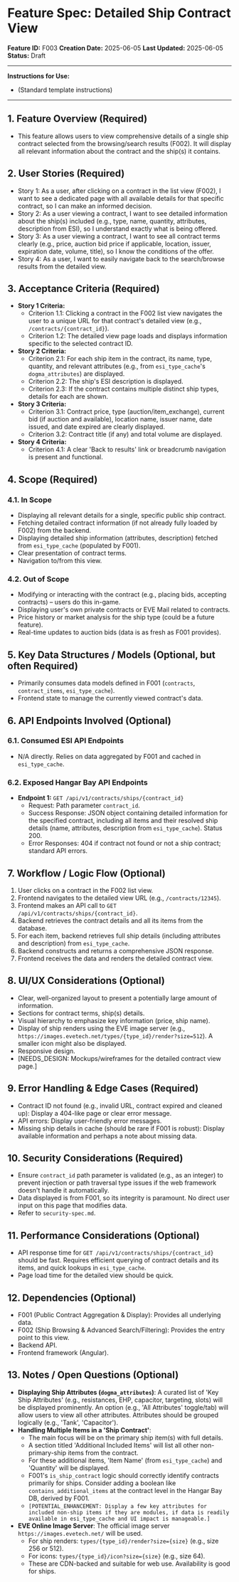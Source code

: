 # Feature Spec: Detailed Ship Contract View

**Feature ID:** F003
**Creation Date:** 2025-06-05
**Last Updated:** 2025-06-05
**Status:** Draft

---
**Instructions for Use:**
*   (Standard template instructions)
---

## 1. Feature Overview (Required)
*   This feature allows users to view comprehensive details of a single ship contract selected from the browsing/search results (F002). It will display all relevant information about the contract and the ship(s) it contains.

## 2. User Stories (Required)
*   Story 1: As a user, after clicking on a contract in the list view (F002), I want to see a dedicated page with all available details for that specific contract, so I can make an informed decision.
*   Story 2: As a user viewing a contract, I want to see detailed information about the ship(s) included (e.g., type, name, quantity, attributes, description from ESI), so I understand exactly what is being offered.
*   Story 3: As a user viewing a contract, I want to see all contract terms clearly (e.g., price, auction bid price if applicable, location, issuer, expiration date, volume, title), so I know the conditions of the offer.
*   Story 4: As a user, I want to easily navigate back to the search/browse results from the detailed view.

## 3. Acceptance Criteria (Required)
*   **Story 1 Criteria:**
    *   Criterion 1.1: Clicking a contract in the F002 list view navigates the user to a unique URL for that contract's detailed view (e.g., `/contracts/{contract_id}`).
    *   Criterion 1.2: The detailed view page loads and displays information specific to the selected contract ID.
*   **Story 2 Criteria:**
    *   Criterion 2.1: For each ship item in the contract, its name, type, quantity, and relevant attributes (e.g., from `esi_type_cache`'s `dogma_attributes`) are displayed.
    *   Criterion 2.2: The ship's ESI description is displayed.
    *   Criterion 2.3: If the contract contains multiple distinct ship types, details for each are shown.
*   **Story 3 Criteria:**
    *   Criterion 3.1: Contract price, type (auction/item_exchange), current bid (if auction and available), location name, issuer name, date issued, and date expired are clearly displayed.
    *   Criterion 3.2: Contract title (if any) and total volume are displayed.
*   **Story 4 Criteria:**
    *   Criterion 4.1: A clear 'Back to results' link or breadcrumb navigation is present and functional.

## 4. Scope (Required)
### 4.1. In Scope
*   Displaying all relevant details for a single, specific public ship contract.
*   Fetching detailed contract information (if not already fully loaded by F002) from the backend.
*   Displaying detailed ship information (attributes, description) fetched from `esi_type_cache` (populated by F001).
*   Clear presentation of contract terms.
*   Navigation to/from this view.
### 4.2. Out of Scope
*   Modifying or interacting with the contract (e.g., placing bids, accepting contracts) – users do this in-game.
*   Displaying user's own private contracts or EVE Mail related to contracts.
*   Price history or market analysis for the ship type (could be a future feature).
*   Real-time updates to auction bids (data is as fresh as F001 provides).

## 5. Key Data Structures / Models (Optional, but often Required)
*   Primarily consumes data models defined in F001 (`contracts`, `contract_items`, `esi_type_cache`).
*   Frontend state to manage the currently viewed contract's data.

## 6. API Endpoints Involved (Optional)
### 6.1. Consumed ESI API Endpoints
*   N/A directly. Relies on data aggregated by F001 and cached in `esi_type_cache`.
### 6.2. Exposed Hangar Bay API Endpoints
*   **Endpoint 1:** `GET /api/v1/contracts/ships/{contract_id}`
    *   Request: Path parameter `contract_id`.
    *   Success Response: JSON object containing detailed information for the specified contract, including all items and their resolved ship details (name, attributes, description from `esi_type_cache`). Status 200.
    *   Error Responses: 404 if contract not found or not a ship contract; standard API errors.

## 7. Workflow / Logic Flow (Optional)
1.  User clicks on a contract in the F002 list view.
2.  Frontend navigates to the detailed view URL (e.g., `/contracts/12345`).
3.  Frontend makes an API call to `GET /api/v1/contracts/ships/{contract_id}`.
4.  Backend retrieves the contract details and all its items from the database.
5.  For each item, backend retrieves full ship details (including attributes and description) from `esi_type_cache`.
6.  Backend constructs and returns a comprehensive JSON response.
7.  Frontend receives the data and renders the detailed contract view.

## 8. UI/UX Considerations (Optional)
*   Clear, well-organized layout to present a potentially large amount of information.
*   Sections for contract terms, ship(s) details.
*   Visual hierarchy to emphasize key information (price, ship name).
*   Display of ship renders using the EVE image server (e.g., `https://images.evetech.net/types/{type_id}/render?size=512`). A smaller icon might also be displayed.
*   Responsive design.
*   [NEEDS_DESIGN: Mockups/wireframes for the detailed contract view page.]

## 9. Error Handling & Edge Cases (Required)
*   Contract ID not found (e.g., invalid URL, contract expired and cleaned up): Display a 404-like page or clear error message.
*   API errors: Display user-friendly error messages.
*   Missing ship details in cache (should be rare if F001 is robust): Display available information and perhaps a note about missing data.

## 10. Security Considerations (Required)
*   Ensure `contract_id` path parameter is validated (e.g., as an integer) to prevent injection or path traversal type issues if the web framework doesn't handle it automatically.
*   Data displayed is from F001, so its integrity is paramount. No direct user input on this page that modifies data.
*   Refer to `security-spec.md`.

## 11. Performance Considerations (Optional)
*   API response time for `GET /api/v1/contracts/ships/{contract_id}` should be fast. Requires efficient querying of contract details and its items, and quick lookups in `esi_type_cache`.
*   Page load time for the detailed view should be quick.

## 12. Dependencies (Optional)
*   F001 (Public Contract Aggregation & Display): Provides all underlying data.
*   F002 (Ship Browsing & Advanced Search/Filtering): Provides the entry point to this view.
*   Backend API.
*   Frontend framework (Angular).

## 13. Notes / Open Questions (Optional)
*   **Displaying Ship Attributes (`dogma_attributes`)**: A curated list of 'Key Ship Attributes' (e.g., resistances, EHP, capacitor, targeting, slots) will be displayed prominently. An option (e.g., 'All Attributes' toggle/tab) will allow users to view all other attributes. Attributes should be grouped logically (e.g., 'Tank', 'Capacitor').
*   **Handling Multiple Items in a 'Ship Contract'**: 
    *   The main focus will be on the primary ship item(s) with full details.
    *   A section titled 'Additional Included Items' will list all other non-primary-ship items from the contract.
    *   For these additional items, 'Item Name' (from `esi_type_cache`) and 'Quantity' will be displayed.
    *   F001's `is_ship_contract` logic should correctly identify contracts primarily for ships. Consider adding a boolean like `contains_additional_items` at the contract level in the Hangar Bay DB, derived by F001.
    *   `[POTENTIAL_ENHANCEMENT: Display a few key attributes for included non-ship items if they are modules, if data is readily available in esi_type_cache and UI impact is manageable.]`
*   **EVE Online Image Server**: The official image server `https://images.evetech.net/` will be used. 
    *   For ship renders: `types/{type_id}/render?size={size}` (e.g., size 256 or 512).
    *   For icons: `types/{type_id}/icon?size={size}` (e.g., size 64).
    *   These are CDN-backed and suitable for web use. Availability is good for ships.
